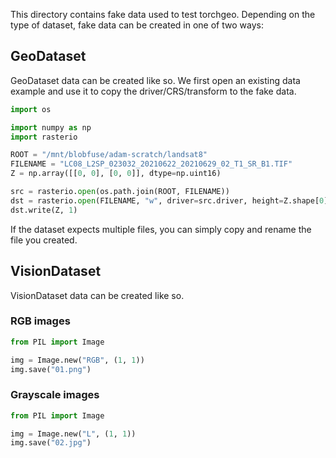 This directory contains fake data used to test torchgeo. Depending on the type of dataset, fake data can be created in one of two ways:

## GeoDataset

GeoDataset data can be created like so. We first open an existing data example and use it to copy the driver/CRS/transform to the fake data.

```python
import os

import numpy as np
import rasterio

ROOT = "/mnt/blobfuse/adam-scratch/landsat8"
FILENAME = "LC08_L2SP_023032_20210622_20210629_02_T1_SR_B1.TIF"
Z = np.array([[0, 0], [0, 0]], dtype=np.uint16)

src = rasterio.open(os.path.join(ROOT, FILENAME))
dst = rasterio.open(FILENAME, "w", driver=src.driver, height=Z.shape[0], width=Z.shape[1], count=1, dtype=Z.dtype, crs=src.crs, transform=src.transform)
dst.write(Z, 1)
```

If the dataset expects multiple files, you can simply copy and rename the file you created.

## VisionDataset

VisionDataset data can be created like so.

### RGB images

```python
from PIL import Image

img = Image.new("RGB", (1, 1))
img.save("01.png")
```

### Grayscale images

```python
from PIL import Image

img = Image.new("L", (1, 1))
img.save("02.jpg")
```
